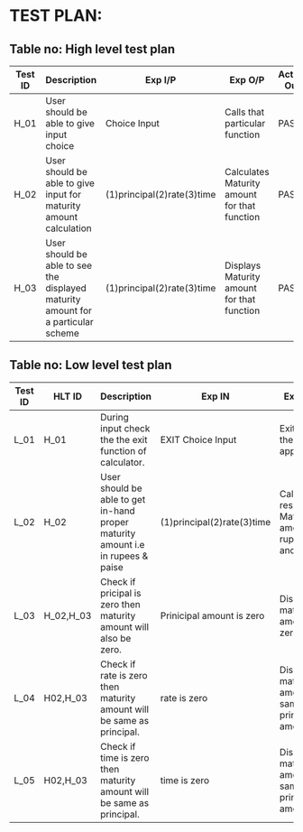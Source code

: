# TEST PLAN:

## Table no: High level test plan

| **Test ID** | **Description**                                              | **Exp I/P** | **Exp O/P** | **Actual Out** |**Type Of Test**  |    
|-------------|--------------------------------------------------------------|------------|-------------|----------------|------------------|
|  H_01       |User should be able to give input choice| Choice Input |Calls that particular function|PASS|Technical  |
|  H_02       |User should be able to give input for maturity amount calculation|(1)principal(2)rate(3)time |Calculates Maturity amount for that function|PASS|Technical |
|  H_03       |User should be able to see the displayed maturity amount for a particular scheme|(1)principal(2)rate(3)time |Displays Maturity amount for that function|PASS|Technical |



## Table no: Low level test plan

| **Test ID** | **HLT ID** | **Description**                                              | **Exp IN** | **Exp OUT** | **Actual Out** |**Type Of Test**  |    
|-------------|-----|--------------------------------------------------------------|------------|-------------|----------------|------------------|
|  L_01       |H_01|During input check the the exit function of calculator. | EXIT Choice Input| Exits from the application| SUCCESS |Technical based |
|  L_02       |H_02|User should be able to get in-hand proper maturity amount i.e in rupees & paise |(1)principal(2)rate(3)time| Calculates result of  Maturity amount in rupees and paise|SUCCESS|Requirment based|
|  L_03       |H_02,H_03|Check if pricipal is zero then maturity amount will also be zero.|Prinicipal amount is zero|Displayed maturity amount is zero | SUCCESS |Technical|
|  L_04       |H02,H_03|Check if rate is zero then maturity amount will be same as principal. |rate is zero |Displayed maturity amount is same as prinicpal amount| SUCCESS |Technical,Requirement|
|  L_05       |H02,H_03|Check if time is zero then maturity amount will be same as principal. |time is zero| Displayed maturity amount is same as prinicpal amount | SUCCESS  |Technical,Requirment|
